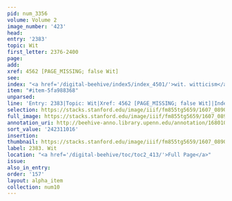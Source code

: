 ```yaml
---
pid: num_3356
volume: Volume 2
image_number: '423'
head:
entry: '2383'
topic: Wit
first_letter: 2376-2400
page:
add:
xref: 4562 [PAGE_MISSING; false Wit]
see:
index: "<a href='/digital-beehive/index5/index_4501/'>wit. witticism</a>"
item: "#item-5fa988368"
unparsed:
line: 'Entry: 2383|Topic: Wit|Xref: 4562 [PAGE_MISSING; false Wit]|Index: wit. witticism|#item-5fa988368'
selection: https://stacks.stanford.edu/image/iiif/fm855tg5659/1607_0890/515,1016,2844,707/full/0/default.jpg
full_image: https://stacks.stanford.edu/image/iiif/fm855tg5659/1607_0890/full/full/0/default.jpg
annotation_uri: http://beehive-anno.library.upenn.edu/annotation/1680107366840
sort_value: '242311016'
insertion:
thumbnail: https://stacks.stanford.edu/image/iiif/fm855tg5659/1607_0890/515,1016,600,180/250,/0/default.jpg
label: 2383. Wit
location: "<a href='/digital-beehive/toc/toc2_413/'>Full Page</a>"
issue:
also_in_entry:
order: '157'
layout: alpha_item
collection: num10
---
```

